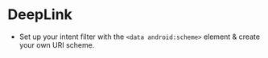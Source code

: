# DeepLink
- Set up your intent filter with the ```<data android:scheme>``` element & create your own URI scheme.
